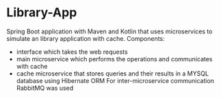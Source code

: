 # Library-App

Spring Boot application with Maven and Kotlin that uses microservices to simulate an library application with cache. 
Components:
 - interface which takes the web requests
 - main microservice which performs the operations and communicates with cache
 - cache microservice that stores queries and their results in a MYSQL database using Hibernate ORM
For inter-microservice communication RabbitMQ was used
